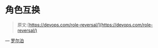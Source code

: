 # 角色互换

> 原文:[https://devops.com/role-reversal/](https://devops.com/role-reversal/)

— [罗尔泊](https://devops.com/author/breselman/)